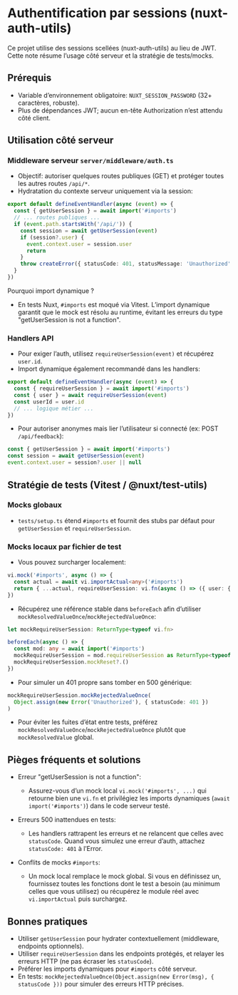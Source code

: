 # Authentification par sessions (nuxt-auth-utils)

Ce projet utilise des sessions scellées (nuxt-auth-utils) au lieu de JWT. Cette note résume l’usage côté serveur et la stratégie de tests/mocks.

## Prérequis

- Variable d’environnement obligatoire: `NUXT_SESSION_PASSWORD` (32+ caractères, robuste).
- Plus de dépendances JWT; aucun en-tête Authorization n’est attendu côté client.

## Utilisation côté serveur

### Middleware serveur `server/middleware/auth.ts`

- Objectif: autoriser quelques routes publiques (GET) et protéger toutes les autres routes `/api/*`.
- Hydratation du contexte serveur uniquement via la session:

```ts
export default defineEventHandler(async (event) => {
  const { getUserSession } = await import('#imports')
  // ... routes publiques ...
  if (event.path.startsWith('/api/')) {
    const session = await getUserSession(event)
    if (session?.user) {
      event.context.user = session.user
      return
    }
    throw createError({ statusCode: 401, statusMessage: 'Unauthorized' })
  }
})
```

Pourquoi import dynamique ?

- En tests Nuxt, `#imports` est moqué via Vitest. L’import dynamique garantit que le mock est résolu au runtime, évitant les erreurs du type "getUserSession is not a function".

### Handlers API

- Pour exiger l’auth, utilisez `requireUserSession(event)` et récupérez `user.id`.
- Import dynamique également recommandé dans les handlers:

```ts
export default defineEventHandler(async (event) => {
  const { requireUserSession } = await import('#imports')
  const { user } = await requireUserSession(event)
  const userId = user.id
  // ... logique métier ...
})
```

- Pour autoriser anonymes mais lier l’utilisateur si connecté (ex: POST `/api/feedback`):

```ts
const { getUserSession } = await import('#imports')
const session = await getUserSession(event)
event.context.user = session?.user || null
```

## Stratégie de tests (Vitest / @nuxt/test-utils)

### Mocks globaux

- `tests/setup.ts` étend `#imports` et fournit des stubs par défaut pour `getUserSession` et `requireUserSession`.

### Mocks locaux par fichier de test

- Vous pouvez surcharger localement:

```ts
vi.mock('#imports', async () => {
  const actual = await vi.importActual<any>('#imports')
  return { ...actual, requireUserSession: vi.fn(async () => ({ user: { id: 1 } })) }
})
```

- Récupérez une référence stable dans `beforeEach` afin d’utiliser `mockResolvedValueOnce`/`mockRejectedValueOnce`:

```ts
let mockRequireUserSession: ReturnType<typeof vi.fn>

beforeEach(async () => {
  const mod: any = await import('#imports')
  mockRequireUserSession = mod.requireUserSession as ReturnType<typeof vi.fn>
  mockRequireUserSession.mockReset?.()
})
```

- Pour simuler un 401 propre sans tomber en 500 générique:

```ts
mockRequireUserSession.mockRejectedValueOnce(
  Object.assign(new Error('Unauthorized'), { statusCode: 401 })
)
```

- Pour éviter les fuites d’état entre tests, préférez `mockResolvedValueOnce`/`mockRejectedValueOnce` plutôt que `mockResolvedValue` global.

## Pièges fréquents et solutions

- Erreur "getUserSession is not a function":
  - Assurez-vous d’un mock local `vi.mock('#imports', ...)` qui retourne bien une `vi.fn` et privilégiez les imports dynamiques (`await import('#imports')`) dans le code serveur testé.

- Erreurs 500 inattendues en tests:
  - Les handlers rattrapent les erreurs et ne relancent que celles avec `statusCode`. Quand vous simulez une erreur d’auth, attachez `statusCode: 401` à l’Error.

- Conflits de mocks `#imports`:
  - Un mock local remplace le mock global. Si vous en définissez un, fournissez toutes les fonctions dont le test a besoin (au minimum celles que vous utilisez) ou récupérez le module réel avec `vi.importActual` puis surchargez.

## Bonnes pratiques

- Utiliser `getUserSession` pour hydrater contextuellement (middleware, endpoints optionnels).
- Utiliser `requireUserSession` dans les endpoints protégés, et relayer les erreurs HTTP (ne pas écraser les `statusCode`).
- Préférer les imports dynamiques pour `#imports` côté serveur.
- En tests: `mockRejectedValueOnce(Object.assign(new Error(msg), { statusCode }))` pour simuler des erreurs HTTP précises.
